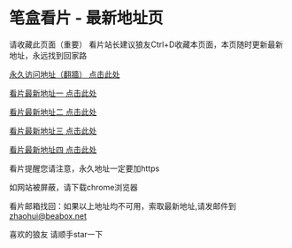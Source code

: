 # 笔盒看片 - 最新地址页

请收藏此页面（重要）
看片站长建议狼友Ctrl+D收藏本页面，本页随时更新最新地址，永远找到回家路

[永久访问地址（翻牆） 点击此处](https://beabox.net/)

[看片最新地址一 点击此处](https://clc4uf2rsi5.wiki)

[看片最新地址二 点击此处](https://8rrwpjjexr3.wiki)

[看片最新地址三 点击此处](https://oyq3r3vr3zl.shop)

[看片最新地址四 点击此处](https://q5cmgms5o8.wiki)

看片提醒您请注意，永久地址一定要加https

如网站被屏蔽，请下载chrome浏览器

看片邮箱找回：如果以上地址均不可用，索取最新地址,请发邮件到 zhaohui@beabox.net

喜欢的狼友 请顺手star一下